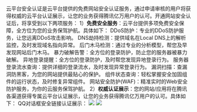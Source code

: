 云平台安全认证是云平台提供的免费网站安全认证服务，通过申请审核的用户将获得权威的云平台认证展示，让您的业务获得腾讯亿万用户的认可。开通网站安全认证后，将享受到以下两项服务：
1）**免费安全服务**：云平台提供多项免费安全保障，全方位为您的业务保驾护航。具体如下：
DDoS防护：专业的DDoS防护服务，让您远离DDoS攻击影响。
DNS劫持检测：提供域名在Local DNS上的解析监控，及时发现域名指向异常。
后门木马检测：通过专业的分析模型，帮您及早发现网站后门木马。
暴力破解告警：全方位的登录防护，防止您的服务器被暴力破解。
异地登录提醒：全方位的登录防护，及时帮您发现异地登录行为。
服务器登录流水查询：提供详细的登录流水，及时发现异常登录行为。
漏洞扫描：查漏洞防黑客，为您的网站提供最贴心的保护。
组件状态查询：轻松掌握安全加固组件的运行状态，及时修复异常组件。
网站安全防护(WAF)：精准实时的Web安全防护服务，为你的云服务保驾护航。
2）**权威认证展示**：您的网站/应用将在腾讯各渠道获得专属云平台认证展示，让您的业务获得腾讯亿万用户的认可。具体如下：
QQ对话框安全链接认证展示：
![](http://imgcache.tce.fsphere.cn/static/mccdn.qcloud.com/img56c62a20e43c0.png)
![](http://imgcache.tce.fsphere.cn/static/mccdn.qcloud.com/img56c62a2c69b99.png)